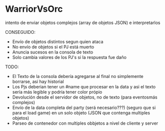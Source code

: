 WarriorVsOrc
============

intento de enviar objetos complejos (array de objetos JSON) e interpretarlos 

CONSEGUIDO: 
- Envío de objetos distintos segun quien ataca
- No envío de objetos si el PJ está muerto
- Anuncia sucesos en la consola de texto
- Solo cambia valores de los PJ's si la respuesta fue daño

TODO:
- El Texto de la consola debería agregarse al final no simplemente borrarse, así hay historial
- Los Pjs deberian tener un #name que procesar en la data y asi el texto sería más legible y podría tener color própio
- Devolución desde el servidor de objetos, no de texto (para eventosmás complejos)
- Envío de la data completa del party (será necesario???) (seguro que si para el load game) en un solo objeto (JSON que contenga multiples objetos)
- Parseo de contenedor con multiples obbjetos a nivel de cliente y server



